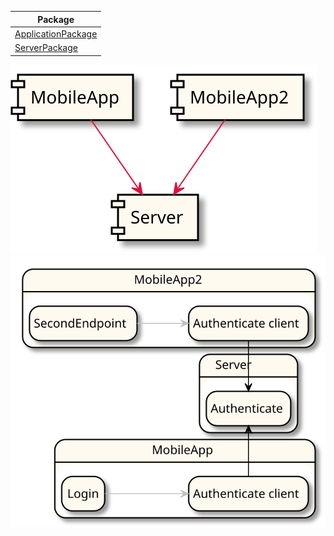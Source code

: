 
| Package |
----|
[ApplicationPackage](ApplicationPackage/README.md)|
[ServerPackage](ServerPackage/README.md)|

<img src="integration.svg">

<img src="integrationEPA.svg">

